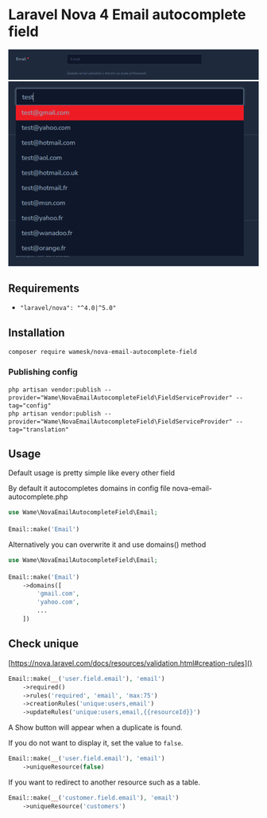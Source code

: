 # Laravel Nova 4 Email autocomplete field

![img.png](readme/input.png)
![img.png](readme/input-autocomplete.png)

## Requirements

- `"laravel/nova": "^4.0|^5.0"`

## Installation 
```shell
composer require wamesk/nova-email-autocomplete-field
```

### Publishing config

```shell
php artisan vendor:publish --provider="Wame\NovaEmailAutocompleteField\FieldServiceProvider" --tag="config"
php artisan vendor:publish --provider="Wame\NovaEmailAutocompleteField\FieldServiceProvider" --tag="translation"
```

## Usage

Default usage is pretty simple like every other field

By default it autocompletes domains in config file nova-email-autocomplete.php

```php
use Wame\NovaEmailAutocompleteField\Email;

Email::make('Email')
```

Alternatively you can overwrite it and use domains() method

```php
use Wame\NovaEmailAutocompleteField\Email;

Email::make('Email')
    ->domains([
        'gmail.com',
        'yahoo.com',
        ...
    ])
```

## Check unique
[https://nova.laravel.com/docs/resources/validation.html#creation-rules]()
```php
Email::make(__('user.field.email'), 'email')
    ->required()
    ->rules('required', 'email', 'max:75')
    ->creationRules('unique:users,email')
    ->updateRules('unique:users,email,{{resourceId}}')
```

A Show button will appear when a duplicate is found. 

If you do not want to display it, set the value to `false`.
```php
Email::make(__('user.field.email'), 'email')
    ->uniqueResource(false)
```

If you want to redirect to another resource such as a table.
```php
Email::make(__('customer.field.email'), 'email')
    ->uniqueResource('customers')
```